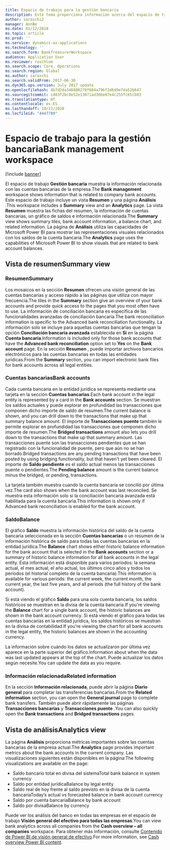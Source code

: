 ```yaml
---
title: Espacio de trabajo para la gestión bancaria
description: Este tema proporciona información acerca del espacio de trabajo Gestión bancaria. Este espacio de trabajo muestra la información relacionada con las cuentas bancarias de la empresa e incluye una vista resumida y una página de análisis. La vista resumida muestra las fichas del resumen, la información de cuentas bancarias, un gráfico de saldos e información relacionada. La página de Análisis utiliza las capacidades de Microsoft Power BI para mostrar las representaciones visuales relacionados con los saldos de la cuenta bancaria.
author: saraschi2
manager: AnnBe
ms.date: 01/12/2018
ms.topic: article
ms.prod: ''
ms.service: dynamics-ax-applications
ms.technology: ''
ms.search.form: BankTreasurerWorkspace
audience: Application User
ms.reviewer: roschlom
ms.search.scope: Core, Operations
ms.search.region: Global
ms.author: saraschi
ms.search.validFrom: 2017-06-30
ms.dyn365.ops.version: July 2017 update
ms.openlocfilehash: 4b7d2da346880278f684a796f2d649e7da52b647
ms.sourcegitcommit: cd83f2bc0e52e13071ad306e07e4c255fc65cb03
ms.translationtype: HT
ms.contentlocale: es-ES
ms.lasthandoff: 10/22/2020
ms.locfileid: "4447789"
---
```

# <a name="bank-management-workspace"></a><span data-ttu-id="fac5d-106">Espacio de trabajo para la gestión bancaria</span><span class="sxs-lookup"><span data-stu-id="fac5d-106">Bank management workspace</span></span>

[!include [banner](../includes/banner.md)]

<span data-ttu-id="fac5d-107">El espacio de trabajo **Gestión bancaria** muestra la información relacionada con las cuentas bancarias de la empresa.</span><span class="sxs-lookup"><span data-stu-id="fac5d-107">The **Bank management** workspace shows information that is related to company bank accounts.</span></span> <span data-ttu-id="fac5d-108">Este espacio de trabajo incluye un vista **Resumen** y una página **Análisis** .</span><span class="sxs-lookup"><span data-stu-id="fac5d-108">This workspace includes a **Summary** view and an **Analytics** page.</span></span> <span data-ttu-id="fac5d-109">La vista **Resumen** muestra las fichas del resumen, la información de cuentas bancarias, un gráfico de saldos e información relacionada.</span><span class="sxs-lookup"><span data-stu-id="fac5d-109">The **Summary** view shows summary tiles, bank account information, a balance chart, and related information.</span></span> <span data-ttu-id="fac5d-110">La página de **Análisis** utiliza las capacidades de Microsoft Power BI para mostrar las representaciones visuales relacionados con los saldos de la cuenta bancaria.</span><span class="sxs-lookup"><span data-stu-id="fac5d-110">The **Analytics** page uses the capabilities of Microsoft Power BI to show visuals that are related to bank account balances.</span></span>

## <a name="summary-view"></a><span data-ttu-id="fac5d-111">Vista de resumen</span><span class="sxs-lookup"><span data-stu-id="fac5d-111">Summary view</span></span>

### <a name="summary"></a><span data-ttu-id="fac5d-112">Resumen</span><span class="sxs-lookup"><span data-stu-id="fac5d-112">Summary</span></span>

<span data-ttu-id="fac5d-113">Los mosaicos en la sección **Resumen** ofrecen una visión general de las cuentas bancarias y acceso rápido a las páginas que utiliza con mayor frecuencia.</span><span class="sxs-lookup"><span data-stu-id="fac5d-113">The tiles in the **Summary** section give an overview of your bank accounts and provide quick access to the pages that you most often have to use.</span></span> <span data-ttu-id="fac5d-114">La información de conciliación bancaria es específica de las funcionalidades avanzadas de conciliación bancaria.</span><span class="sxs-lookup"><span data-stu-id="fac5d-114">The bank reconciliation information is specific to the Advanced bank reconciliation functionality.</span></span> <span data-ttu-id="fac5d-115">La información solo se incluye para aquellas cuentas bancarias que tengan la opción **Conciliación bancaria avanzada** establecida en **Sí** en la página **Cuenta bancaria**.</span><span class="sxs-lookup"><span data-stu-id="fac5d-115">Information is included only for those bank accounts that have the **Advanced bank reconciliation** option set to **Yes** on the **Bank account** page.</span></span> <span data-ttu-id="fac5d-116">En la sección **Resumen** , puede importar archivos bancarios electrónicos para las cuentas bancarias en todas las entidades jurídicas.</span><span class="sxs-lookup"><span data-stu-id="fac5d-116">From the **Summary** section, you can import electronic bank files for bank accounts across all legal entities.</span></span>

### <a name="bank-accounts"></a><span data-ttu-id="fac5d-117">Cuentas bancarias</span><span class="sxs-lookup"><span data-stu-id="fac5d-117">Bank accounts</span></span>

<span data-ttu-id="fac5d-118">Cada cuenta bancaria en la entidad jurídica se representa mediante una tarjeta en la sección **Cuentas bancarias**.</span><span class="sxs-lookup"><span data-stu-id="fac5d-118">Each bank account in the legal entity is represented by a card in the **Bank accounts** section.</span></span> <span data-ttu-id="fac5d-119">Se muestran los saldos actuales y puede explorar en profundidad las transacciones que componen dicho importe de saldo de resumen.</span><span class="sxs-lookup"><span data-stu-id="fac5d-119">The current balance is shown, and you can drill down to the transactions that make up that summary balance amount.</span></span> <span data-ttu-id="fac5d-120">El importe de **Transacciones puente** también le permite explorar en profundidad las transacciones que componen dicho importe de resumen.</span><span class="sxs-lookup"><span data-stu-id="fac5d-120">The **Bridged transactions** amount also lets you drill down to the transactions that make up that summary amount.</span></span> <span data-ttu-id="fac5d-121">Las transacciones puente son las transacciones pendientes que se han registrado con la funcionalidad de puente, pero que aún no se han borrado.</span><span class="sxs-lookup"><span data-stu-id="fac5d-121">Bridged transactions are any pending transactions that have been posted by using bridging functionality, but that haven't yet been cleared.</span></span> <span data-ttu-id="fac5d-122">El importe de **Saldo pendiente** es el saldo actual menos las transacciones puente o pendientes.</span><span class="sxs-lookup"><span data-stu-id="fac5d-122">The **Pending balance** amount is the current balance minus the bridged, or pending, transactions.</span></span>

<span data-ttu-id="fac5d-123">La tarjeta también muestra cuando la cuenta bancaria se concilió por última vez.</span><span class="sxs-lookup"><span data-stu-id="fac5d-123">The card also shows when the bank account was last reconciled.</span></span> <span data-ttu-id="fac5d-124">Se muestra esta información solo si la conciliación bancaria avanzada está habilitada para la cuenta bancaria.</span><span class="sxs-lookup"><span data-stu-id="fac5d-124">This information is shown only if Advanced bank reconciliation is enabled for the bank account.</span></span>

### <a name="balance"></a><span data-ttu-id="fac5d-125">Saldo</span><span class="sxs-lookup"><span data-stu-id="fac5d-125">Balance</span></span>

<span data-ttu-id="fac5d-126">El gráfico **Saldo** muestra la información histórica del saldo de la cuenta bancaria seleccionada en la sección **Cuentas bancarias** o un resumen de la información histórica de saldo para todas las cuentas bancarias en la entidad jurídica.</span><span class="sxs-lookup"><span data-stu-id="fac5d-126">The **Balance** chart shows either historic balance information for the bank account that is selected in the **Bank accounts** section or a summary of historic balance information for all bank accounts in the legal entity.</span></span> <span data-ttu-id="fac5d-127">Esta información está disponible para varios períodos: la semana actual, el mes actual, el año actual, los últimos cinco años y todos los períodos (el historial completo de la cuenta bancaria).</span><span class="sxs-lookup"><span data-stu-id="fac5d-127">This information is available for various periods: the current week, the current month, the current year, the last five years, and all periods (the full history of the bank account).</span></span> 

<span data-ttu-id="fac5d-128">Si está viendo el gráfico **Saldo** para una sola cuenta bancaria, los saldos históricos se muestran en la divisa de la cuenta bancaria.</span><span class="sxs-lookup"><span data-stu-id="fac5d-128">If you're viewing the **Balance** chart for a single bank account, the historic balances are shown in the bank account currency.</span></span> <span data-ttu-id="fac5d-129">Si está viendo el gráfico para todas las cuentas bancarias en la entidad jurídica, los saldos históricos se muestran en la divisa de contabilidad.</span><span class="sxs-lookup"><span data-stu-id="fac5d-129">If you're viewing the chart for all bank accounts in the legal entity, the historic balances are shown in the accounting currency.</span></span>

<span data-ttu-id="fac5d-130">La información sobre cuándo los datos se actualizaron por última vez aparece en la parte superior del gráfico.</span><span class="sxs-lookup"><span data-stu-id="fac5d-130">Information about when the data was last updated appears at the top of the chart.</span></span> <span data-ttu-id="fac5d-131">Puede actualizar los datos según necesite.</span><span class="sxs-lookup"><span data-stu-id="fac5d-131">You can update the data as you require.</span></span>

### <a name="related-information"></a><span data-ttu-id="fac5d-132">Información relacionada</span><span class="sxs-lookup"><span data-stu-id="fac5d-132">Related information</span></span>

<span data-ttu-id="fac5d-133">En la sección **Información relacionada**, puede abrir la página **Diario general** para completar las transferencias bancarias.</span><span class="sxs-lookup"><span data-stu-id="fac5d-133">From the **Related information** section, you can open the **General journal** page to complete bank transfers.</span></span> <span data-ttu-id="fac5d-134">También puede abrir rápidamente las páginas **Transacciones bancarias** y **Transacciones puente** .</span><span class="sxs-lookup"><span data-stu-id="fac5d-134">You can also quickly open the **Bank transactions** and **Bridged transactions** pages.</span></span>

## <a name="analytics-view"></a><span data-ttu-id="fac5d-135">Vista de análisis</span><span class="sxs-lookup"><span data-stu-id="fac5d-135">Analytics view</span></span>

<span data-ttu-id="fac5d-136">La página **Análisis** proporciona métricas importantes sobre las cuentas bancarias de la empresa actual.</span><span class="sxs-lookup"><span data-stu-id="fac5d-136">The **Analytics** page provides important metrics about the bank accounts in the current company.</span></span> <span data-ttu-id="fac5d-137">Las visualizaciones siguientes están disponibles en la página:</span><span class="sxs-lookup"><span data-stu-id="fac5d-137">The following visualizations are available on the page:</span></span>

-   <span data-ttu-id="fac5d-138">Saldo bancario total en divisa del sistema</span><span class="sxs-lookup"><span data-stu-id="fac5d-138">Total bank balance in system currency</span></span>
-   <span data-ttu-id="fac5d-139">Saldo por entidad jurídica</span><span class="sxs-lookup"><span data-stu-id="fac5d-139">Balance by legal entity</span></span>
-   <span data-ttu-id="fac5d-140">Saldo real de hoy frente al saldo previsto en la divisa de la cuenta bancaria</span><span class="sxs-lookup"><span data-stu-id="fac5d-140">Today’s actual vs forecasted balance in bank account currency</span></span>
-   <span data-ttu-id="fac5d-141">Saldo por cuenta bancaria</span><span class="sxs-lookup"><span data-stu-id="fac5d-141">Balance by bank account</span></span>
-   <span data-ttu-id="fac5d-142">Saldo por divisa</span><span class="sxs-lookup"><span data-stu-id="fac5d-142">Balance by currency</span></span>

<span data-ttu-id="fac5d-143">Puede ver los análisis del banco en todas las empresas en el espacio de trabajo **Visión general del efectivo para todas las empresas**.</span><span class="sxs-lookup"><span data-stu-id="fac5d-143">You can view bank analytics across all companies from the **Cash overview – all companies** workspace.</span></span> <span data-ttu-id="fac5d-144">Para obtener más información, consulte [Contenido de Power BI de visión general de efectivo](Cash-Overview-Power-BI-content.md).</span><span class="sxs-lookup"><span data-stu-id="fac5d-144">For more information, see [Cash overview Power BI content](Cash-Overview-Power-BI-content.md).</span></span>

